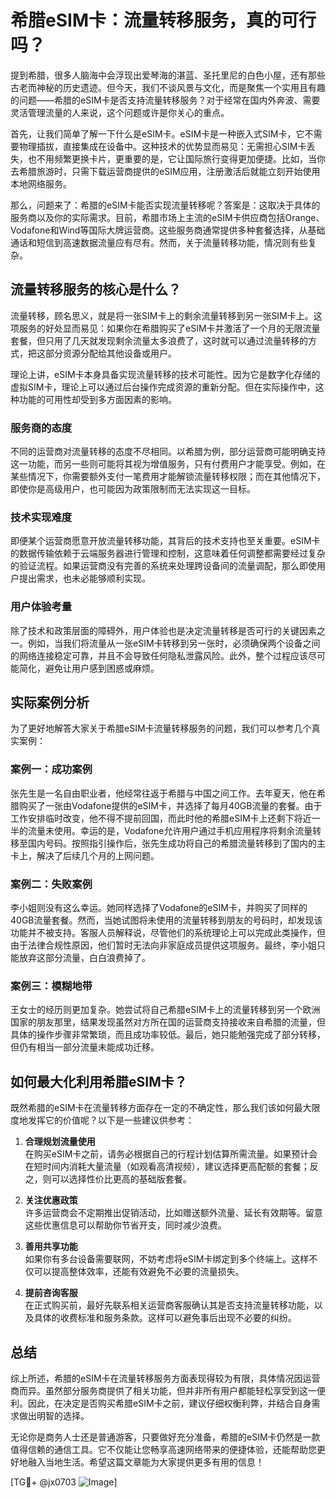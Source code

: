 # 希腊eSIM卡：流量转移服务，真的可行吗？

提到希腊，很多人脑海中会浮现出爱琴海的湛蓝、圣托里尼的白色小屋，还有那些古老而神秘的历史遗迹。但今天，我们不谈风景与文化，而是聚焦一个实用且有趣的问题——希腊的eSIM卡是否支持流量转移服务？对于经常在国内外奔波、需要灵活管理流量的人来说，这个问题或许是你关心的重点。

首先，让我们简单了解一下什么是eSIM卡。eSIM卡是一种嵌入式SIM卡，它不需要物理插拔，直接集成在设备中。这种技术的优势显而易见：无需担心SIM卡丢失，也不用频繁更换卡片，更重要的是，它让国际旅行变得更加便捷。比如，当你去希腊旅游时，只需下载运营商提供的eSIM应用，注册激活后就能立刻开始使用本地网络服务。

那么，问题来了：希腊的eSIM卡能否实现流量转移呢？答案是：这取决于具体的服务商以及你的实际需求。目前，希腊市场上主流的eSIM卡供应商包括Orange、Vodafone和Wind等国际大牌运营商。这些服务商通常提供多种套餐选择，从基础通话和短信到高速数据流量应有尽有。然而，关于流量转移功能，情况则有些复杂。

## 流量转移服务的核心是什么？

流量转移，顾名思义，就是将一张SIM卡上的剩余流量转移到另一张SIM卡上。这项服务的好处显而易见：如果你在希腊购买了eSIM卡并激活了一个月的无限流量套餐，但只用了几天就发现剩余流量太多浪费了，这时就可以通过流量转移的方式，把这部分资源分配给其他设备或用户。

理论上讲，eSIM卡本身具备实现流量转移的技术可能性。因为它是数字化存储的虚拟SIM卡，理论上可以通过后台操作完成资源的重新分配。但在实际操作中，这种功能的可用性却受到多方面因素的影响。

### 服务商的态度

不同的运营商对流量转移的态度不尽相同。以希腊为例，部分运营商可能明确支持这一功能，而另一些则可能将其视为增值服务，只有付费用户才能享受。例如，在某些情况下，你需要额外支付一笔费用才能解锁流量转移权限；而在其他情况下，即使你是高级用户，也可能因为政策限制而无法实现这一目标。

### 技术实现难度

即便某个运营商愿意开放流量转移功能，其背后的技术支持也至关重要。eSIM卡的数据传输依赖于云端服务器进行管理和控制，这意味着任何调整都需要经过复杂的验证流程。如果运营商没有完善的系统来处理跨设备间的流量调配，那么即使用户提出需求，也未必能够顺利实现。

### 用户体验考量

除了技术和政策层面的障碍外，用户体验也是决定流量转移是否可行的关键因素之一。例如，当我们将流量从一张eSIM卡转移到另一张时，必须确保两个设备之间的网络连接稳定可靠，并且不会导致任何隐私泄露风险。此外，整个过程应该尽可能简化，避免让用户感到困惑或麻烦。

## 实际案例分析

为了更好地解答大家关于希腊eSIM卡流量转移服务的问题，我们可以参考几个真实案例：

### 案例一：成功案例

张先生是一名自由职业者，他经常往返于希腊与中国之间工作。去年夏天，他在希腊购买了一张由Vodafone提供的eSIM卡，并选择了每月40GB流量的套餐。由于工作安排临时改变，他不得不提前回国，而此时他的希腊eSIM卡上还剩下将近一半的流量未使用。幸运的是，Vodafone允许用户通过手机应用程序将剩余流量转移至国内号码。按照指引操作后，张先生成功将自己的希腊流量转移到了国内的主卡上，解决了后续几个月的上网问题。

### 案例二：失败案例

李小姐则没有这么幸运。她同样选择了Vodafone的eSIM卡，并购买了同样的40GB流量套餐。然而，当她试图将未使用的流量转移到朋友的号码时，却发现该功能并不被支持。客服人员解释说，尽管他们的系统理论上可以完成此类操作，但由于法律合规性原因，他们暂时无法向非家庭成员提供这项服务。最终，李小姐只能放弃这部分流量，白白浪费掉了。

### 案例三：模糊地带

王女士的经历则更加复杂。她尝试将自己希腊eSIM卡上的流量转移到另一个欧洲国家的朋友那里，结果发现虽然对方所在国的运营商支持接收来自希腊的流量，但具体的操作步骤非常繁琐，而且成功率较低。最后，她只能勉强完成了部分转移，但仍有相当一部分流量未能成功迁移。

## 如何最大化利用希腊eSIM卡？

既然希腊的eSIM卡在流量转移方面存在一定的不确定性，那么我们该如何最大限度地发挥它的价值呢？以下是一些建议供参考：

1. **合理规划流量使用**  
   在购买eSIM卡之前，请务必根据自己的行程计划估算所需流量。如果预计会在短时间内消耗大量流量（如观看高清视频），建议选择更高配额的套餐；反之，则可以选择性价比更高的基础版套餐。

2. **关注优惠政策**  
   许多运营商会不定期推出促销活动，比如赠送额外流量、延长有效期等。留意这些优惠信息可以帮助你节省开支，同时减少浪费。

3. **善用共享功能**  
   如果你有多台设备需要联网，不妨考虑将eSIM卡绑定到多个终端上。这样不仅可以提高整体效率，还能有效避免不必要的流量损失。

4. **提前咨询客服**  
   在正式购买前，最好先联系相关运营商客服确认其是否支持流量转移功能，以及具体的收费标准和服务条款。这样可以避免事后出现不必要的纠纷。

## 总结

综上所述，希腊的eSIM卡在流量转移服务方面表现得较为有限，具体情况因运营商而异。虽然部分服务商提供了相关功能，但并非所有用户都能轻松享受到这一便利。因此，在决定是否购买希腊eSIM卡之前，建议仔细权衡利弊，并结合自身需求做出明智的选择。

无论你是商务人士还是普通游客，只要做好充分准备，希腊的eSIM卡仍然是一款值得信赖的通信工具。它不仅能让您畅享高速网络带来的便捷体验，还能帮助您更好地融入当地生活。希望这篇文章能为大家提供更多有用的信息！

[TG💪+ @jx0703 ![Image](https://github.com/user-attachments/assets/dbca1d08-cadb-493c-b0ec-ad6f7a83f270)]